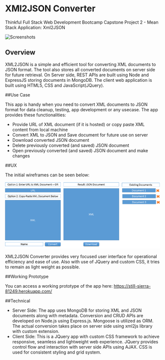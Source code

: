 # XMl2JSON Converter

Thinkful Full Stack Web Development Bootcamp Capstone Project 2 - Mean Stack Application: Xml2JSON

![Screenshots](https://niketarachhadia.github.io/portfolio/images/x2j.png)

## Overview

XML2JSON is a simple and efficient tool for converting XML documents to JSON format. The tool also stores all converted documents on server side for future retrieval. On Server side, REST APIs are built using Node and ExpressJS storing documents in MongoDB. The client web application is built using HTML5, CSS and JavaScript(JQuery).

##Use Case

This app is handy when you need to convert XML documents to JSON format for data cleanup, testing, app development or any usecase.
The app provides these functionalities:
* Provide URL of XML document (if it is hosted) or copy paste XML content from local machine
* Convert XML to JSON and Save document for future use on server
* Download converted JSON document
* Delete previously converted (and saved) JSON document
* Open previously converted (and saved) JSON document and make changes

##UX

The initial wireframes can be seen below:

![Initial Wireframes](https://raw.githubusercontent.com/niketarachhadia/xml2json-Converter/master/public/images/mockup.png)

XML2JSON Converter provides very focused user interface for operational efficiency and ease of use. Also with use of JQuery and custom CSS, it tries to remain as light weight as possible.

##Working Prototype

You can access a working prototype of the app here: https://still-sierra-81249.herokuapp.com/

##Technical

* Server Side: The app uses MongoDB for storing XML and JSON documents along with metadata. Conversion and CRUD APIs are developed on Node.js using Express.js. Mongoose is utilized as ORM. The actual conversion takes place on server side using xml2js library with custom extension.
* Client Side: This is a JQuery app with custom CSS framework to achieve responsive, seamless and lightweight web experience. JQuery provides control flow and interaction with server side APIs using AJAX. CSS is used for consistent styling and grid system.
